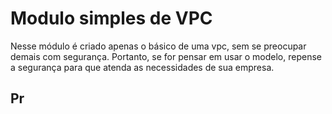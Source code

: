 # Modulo simples de VPC 

Nesse módulo é criado apenas o básico de uma vpc, sem se preocupar demais com segurança. Portanto, se for pensar em usar o modelo, repense a segurança para que atenda as necessidades de sua empresa.

## Pr